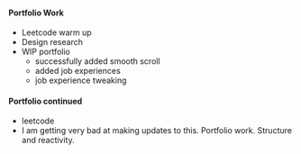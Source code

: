#### Portfolio Work
* Leetcode warm up
* Design research  
* WIP portfolio
    * successfully added smooth scroll
    * added job experiences
    * job experience tweaking
#### Portfolio continued
* leetcode
* I am getting very bad at making updates to this. Portfolio work. Structure and reactivity.